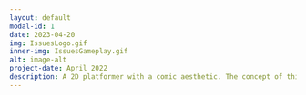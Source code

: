 ```yaml
---
layout: default
modal-id: 1
date: 2023-04-20
img: IssuesLogo.gif
inner-img: IssuesGameplay.gif
alt: image-alt
project-date: April 2022
description: A 2D platformer with a comic aesthetic. The concept of this game was inspired by superhero comics, and games like the <i>The Henry Stickmin Collection</i> (a choose-your-own-adventure game) and <i>FRAMED</i> (a puzzle game set in an animated comic book).<br> <i>Issues</i> was developed by a team of 4, with me being the animator (2D Frame), and Lead Playtester of the project. <p> The project was meant to represent a vertical slice of our game concept, and then further develop and polish in a later semester. As such, we focused more on the gameplay mechanics rather than the visuals. Still, I had the idea of frame animating the player stickman, after being inspired by various stickman animation videos on YouTube. I utilised Adobe Animate and Unity's 2D animation tools as my pipeline of this game.</p> <p> At the time, I was still getting familiar with Unity C#, and I was responsible for implementing the animation system. I learnt how to use the Unity animator to control the animation states, and trigger events at a certain keyframe of an animation.</p> <p>PLAY ON <a href="https://scara2016.itch.io/issues-demo" target="_blank">ITCH.IO<i class="fa-brands fa-fw fa-itch-io"></i></a></p>
---
```

